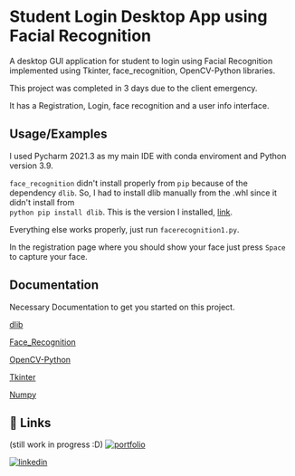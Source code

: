 # Student Login Desktop App using Facial Recognition

A desktop GUI application for student to login using Facial Recognition implemented using Tkinter, face_recognition, OpenCV-Python libraries.

This project was completed in 3 days due to the client emergency.

It has a Registration, Login, face recognition and a user info interface.



## Usage/Examples

I used Pycharm 2021.3 as my main IDE with conda enviroment and Python version 3.9.

```face_recognition``` 
didn't install properly from 
```pip``` 
because of the dependency 
```dlib```.
So, I had to install dlib manually from the .whl since it didn't install from  
```python pip install dlib```. 
This is the version I installed, [link](https://github.com/shashankx86/dlib_compiled).

Everything else works properly, just run ```facerecognition1.py```.

In the registration page where you should show your face just press ```Space``` to capture your face.

## Documentation
Necessary Documentation to get you started on this project.

[dlib](https://pypi.org/project/dlib/)

[Face_Recognition](https://github.com/ageitgey/face_recognition)

[OpenCV-Python](https://docs.opencv.org/4.x/d6/d00/tutorial_py_root.html)

[Tkinter](https://docs.python.org/3/library/tkinter.html)

[Numpy](https://numpy.org/doc/1.24/)





## 🔗 Links
(still work in progress :D) [![portfolio](https://img.shields.io/badge/my_portfolio-000?style=for-the-badge&logo=ko-fi&logoColor=white)](https://github.com/Meskine-Yasser)

[![linkedin](https://img.shields.io/badge/linkedin-0A66C2?style=for-the-badge&logo=linkedin&logoColor=white)](https://www.linkedin.com/in/meskine-yasser)
